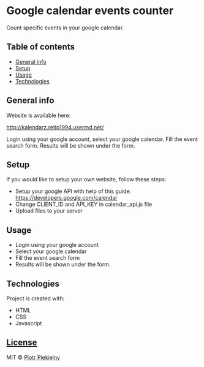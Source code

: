 # Google calendar events counter
Count specific events in your google calendar.


## Table of contents
* [General info](#general-info)
* [Setup](#setup)
* [Usage](#usage)
* [Technologies](#technologies)


## General info
Website is available here: 

http://kalendarz.retip1994.usermd.net/

Login using your google account, select your google calendar. Fill the event search form.
Results will be shown under the form.

## Setup
If you would like to setup your own website, follow these steps:
* Setup your google API with help of this guide: https://developers.google.com/calendar
* Change CLIENT_ID and API_KEY in calendar_api.js file
* Upload files to your server

## Usage
* Login using your google account
* Select your google calendar
* Fill the event search form
* Results will be shown under the form.

## Technologies
Project is created with:
* HTML
* CSS
* Javascript

## [License](https://github.com/retip94/gcalendar-events-counter/blob/master/LICENSE.md)

MIT © [Piotr Piekielny](https://github.com/retip94)


